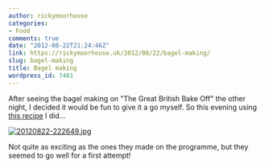 ```yaml
---
author: rickymoorhouse
categories:
- Food
comments: true
date: "2012-08-22T21:24:46Z"
link: https://rickymoorhouse.uk/2012/08/22/bagel-making/
slug: bagel-making
title: Bagel making
wordpress_id: 7461
---
```


After seeing the bagel making on "The Great British Bake Off" the other night, I decided it would be fun to give it a go myself. So this evening using [this recipe](http://mobile.seriouseats.com/recipes/2011/03/how-to-make-homemade-bagels-a-la-jo-goldenberg-recipe.html) I did…

[![20120822-222649.jpg](http://rickymoorhouse.files.wordpress.com/2012/08/20120822-222649.jpg)](http://rickymoorhouse.files.wordpress.com/2012/08/20120822-222649.jpg)

Not quite as exciting as the ones they made on the programme, but they seemed to go well for a first attempt!
